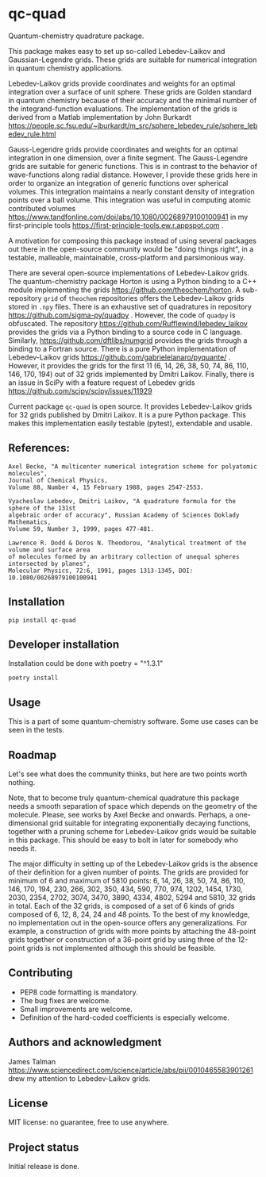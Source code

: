 # qc-quad

Quantum-chemistry quadrature package.

This package makes easy to set up so-called Lebedev-Laikov and Gaussian-Legendre grids.
These grids are suitable for numerical integration in quantum chemistry applications.

Lebedev-Laikov grids provide coordinates and weights for an optimal integration over a surface
of unit sphere. These grids are Golden standard in quantum chemistry because of their accuracy
and the minimal number of the integrand-function evaluations.
The implementation of the grids is derived from a Matlab implementation by John Burkardt
https://people.sc.fsu.edu/~jburkardt/m_src/sphere_lebedev_rule/sphere_lebedev_rule.html

Gauss-Legendre grids provide coordinates and weights for an optimal integration in one dimension,
over a finite segment. The Gauss-Legendre grids are suitable for generic functions. This is in
contrast to the behavior of wave-functions along radial distance. However, I provide these
grids here in order to organize an integration of generic functions over spherical volumes.
This integration maintains a nearly constant density of integration points over a ball volume.
This integration was useful in computing atomic contributed volumes
https://www.tandfonline.com/doi/abs/10.1080/00268979100100941
in my first-principle tools https://first-principle-tools.ew.r.appspot.com .


A motivation for composing this package instead of using several packages out there in the
open-source community would be "doing things right", in a testable, malleable, maintainable,
cross-platform and parsimonious way.

There are several open-source implementations of Lebedev-Laikov grids.
The quantum-chemistry package Horton is using a Python binding to a C++
module implementing the grids https://github.com/theochem/horton.
A sub-repository `grid` of `theochem` repositories offers the Lebedev-Laikov grids stored
in `.npy` files. There is an exhaustive set of quadratures in repository
https://github.com/sigma-py/quadpy . However, the code of `quadpy` is obfuscated.
The repository https://github.com/Rufflewind/lebedev_laikov provides the grids via a Python
binding to a source code in C language. Similarly, https://github.com/dftlibs/numgrid
provides the grids through a binding to a Fortran source.
There is a pure Python implementation of Lebedev-Laikov grids
https://github.com/gabrielelanaro/pyquante/ . However, it provides the grids for the first 
11 (6, 14, 26, 38, 50, 74, 86, 110, 146, 170, 194) out of 32 grids implemented by Dmitri Laikov.
Finally, there is an issue in SciPy with a feature request of Lebedev grids
https://github.com/scipy/scipy/issues/11929

Current package `qc-quad` is open source. It provides Lebedev-Laikov grids for 32 grids published by
Dmitri Laikov. It is a pure Python package. This makes this implementation easily testable (pytest), 
extendable and usable. 


## References:
    Axel Becke, "A multicenter numerical integration scheme for polyatomic molecules",
    Journal of Chemical Physics,
    Volume 88, Number 4, 15 February 1988, pages 2547-2553. 

    Vyacheslav Lebedev, Dmitri Laikov, "A quadrature formula for the sphere of the 131st
    algebraic order of accuracy", Russian Academy of Sciences Doklady Mathematics,
    Volume 59, Number 3, 1999, pages 477-481.

    Lawrence R. Dodd & Doros N. Theodorou, "Analytical treatment of the volume and surface area
    of molecules formed by an arbitrary collection of unequal spheres intersected by planes",
    Molecular Physics, 72:6, 1991, pages 1313-1345, DOI: 10.1080/00268979100100941

## Installation

    pip install qc-quad

## Developer installation

Installation could be done with poetry = "^1.3.1"

    poetry install

## Usage

This is a part of some quantum-chemistry software. Some use cases can be seen in the tests.

## Roadmap

Let's see what does the community thinks, but here are two points worth nothing.

Note, that to become truly quantum-chemical quadrature this package needs a smooth separation
of space which depends on the geometry of the molecule. Please, see works by Axel Becke and 
onwards. Perhaps, a one-dimensional grid suitable for integrating exponentially decaying functions,
together with a pruning scheme for Lebedev-Laikov grids would be suitable in this package.
This should be easy to bolt in later for somebody who needs it.

The major difficulty in setting up of the Lebedev-Laikov grids is the absence of their
definition for a given number of points. The grids are provided for minimum of 6 and maximum 
of 5810 points: 6, 14, 26, 38, 50, 74, 86, 110, 146, 170, 194, 230, 266, 302, 350, 434, 590,
770, 974, 1202, 1454, 1730, 2030, 2354, 2702, 3074, 3470, 3890, 4334, 4802, 5294 and 5810,
32 grids in total. Each of the 32 grids, is composed of a set of 6 kinds of grids composed 
of 6, 12, 8, 24, 24 and 48 points. To the best of my knowledge, no implementation out in
the open-source offers any generalizations. For example, a construction of grids with more 
points by attaching the 48-point grids together or construction of a 36-point grid by using 
three of the 12-point grids is not implemented although this should be feasible.

## Contributing

  - PEP8 code formatting is mandatory.
  - The bug fixes are welcome.
  - Small improvements are welcome.
  - Definition of the hard-coded coefficients is especially welcome.

## Authors and acknowledgment

James Talman https://www.sciencedirect.com/science/article/abs/pii/0010465583901261
drew my attention to Lebedev-Laikov grids.

## License

MIT license: no guarantee, free to use anywhere.

## Project status

Initial release is done.
